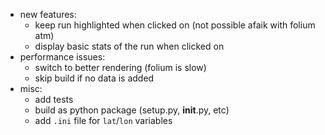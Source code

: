 * new features:
  * keep run highlighted when clicked on (not possible afaik with folium atm)
  * display basic stats of the run when clicked on
* performance issues:
  * switch to better rendering (folium is slow)
  * skip build if no data is added
* misc:
  * add tests
  * build as python package (setup.py, __init__.py, etc)
  * add `.ini` file for `lat`/`lon` variables
